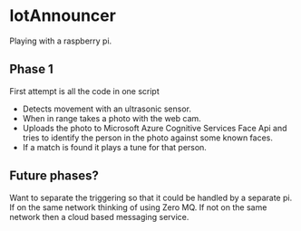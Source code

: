 # IotAnnouncer
Playing with a raspberry pi.

## Phase 1
First attempt is all the code in one script
- Detects movement with an ultrasonic sensor.
- When in range takes a photo with the web cam.
- Uploads the photo to Microsoft Azure Cognitive Services Face Api and tries to identify the person in the photo against some known faces.
- If a match is found it plays a tune for that person.

## Future phases?
Want to separate the triggering so that it could be handled by a separate pi. If on the same network thinking of using Zero MQ. If not on the same network then a cloud based messaging service.

